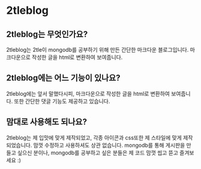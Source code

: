 # 2tleblog
## 2tleblog는 무엇인가요?
2tleblog는 2tle이 mongodb를 공부하기 위해 만든 간단한 마크다운 블로그입니다. 마크다운으로 작성한 글을 html로 변환하여 보여줍니다.
## 2tleblog에는 어느 기능이 있나요?
2tleblog에는 앞서 말했다시피, 마크다운으로 작성한 글을 html로 변환하여 보여줍니다. 또한 간단한 댓글 기능도 제공하고 있습니다.
## 맘대로 사용해도 되나요?
2tleblog는 제 입맛에 맞게 제작되었고, 각종 아이콘과 css또한 제 스타일에 맞게 제작되었습니다. 맘껏 수정하고 사용하셔도 상관 없습니다.
mongodb를 통해 게시판을 만들고 싶으신 분이나, mongodb를 공부하고 싶은 분들은 제 코드 맘껏 씹고 뜯고 즐겨보세요 :)
